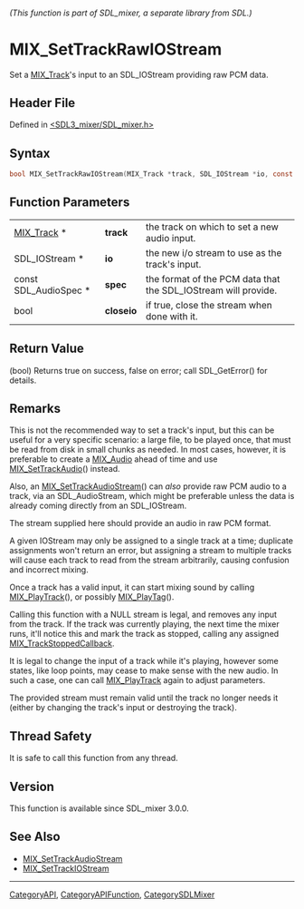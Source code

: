 ###### (This function is part of SDL_mixer, a separate library from SDL.)
# MIX_SetTrackRawIOStream

Set a [MIX_Track](MIX_Track)'s input to an SDL_IOStream providing raw PCM data.

## Header File

Defined in [<SDL3_mixer/SDL_mixer.h>](https://github.com/libsdl-org/SDL_mixer/blob/main/include/SDL3_mixer/SDL_mixer.h)

## Syntax

```c
bool MIX_SetTrackRawIOStream(MIX_Track *track, SDL_IOStream *io, const SDL_AudioSpec *spec, bool closeio);
```

## Function Parameters

|                          |             |                                                                |
| ------------------------ | ----------- | -------------------------------------------------------------- |
| [MIX_Track](MIX_Track) * | **track**   | the track on which to set a new audio input.                   |
| SDL_IOStream *           | **io**      | the new i/o stream to use as the track's input.                |
| const SDL_AudioSpec *    | **spec**    | the format of the PCM data that the SDL_IOStream will provide. |
| bool                     | **closeio** | if true, close the stream when done with it.                   |

## Return Value

(bool) Returns true on success, false on error; call SDL_GetError() for
details.

## Remarks

This is not the recommended way to set a track's input, but this can be
useful for a very specific scenario: a large file, to be played once, that
must be read from disk in small chunks as needed. In most cases, however,
it is preferable to create a [MIX_Audio](MIX_Audio) ahead of time and use
[MIX_SetTrackAudio](MIX_SetTrackAudio)() instead.

Also, an [MIX_SetTrackAudioStream](MIX_SetTrackAudioStream)() can _also_
provide raw PCM audio to a track, via an SDL_AudioStream, which might be
preferable unless the data is already coming directly from an SDL_IOStream.

The stream supplied here should provide an audio in raw PCM format.

A given IOStream may only be assigned to a single track at a time;
duplicate assignments won't return an error, but assigning a stream to
multiple tracks will cause each track to read from the stream arbitrarily,
causing confusion and incorrect mixing.

Once a track has a valid input, it can start mixing sound by calling
[MIX_PlayTrack](MIX_PlayTrack)(), or possibly [MIX_PlayTag](MIX_PlayTag)().

Calling this function with a NULL stream is legal, and removes any input
from the track. If the track was currently playing, the next time the mixer
runs, it'll notice this and mark the track as stopped, calling any assigned
[MIX_TrackStoppedCallback](MIX_TrackStoppedCallback).

It is legal to change the input of a track while it's playing, however some
states, like loop points, may cease to make sense with the new audio. In
such a case, one can call [MIX_PlayTrack](MIX_PlayTrack) again to adjust
parameters.

The provided stream must remain valid until the track no longer needs it
(either by changing the track's input or destroying the track).

## Thread Safety

It is safe to call this function from any thread.

## Version

This function is available since SDL_mixer 3.0.0.

## See Also

- [MIX_SetTrackAudioStream](MIX_SetTrackAudioStream)
- [MIX_SetTrackIOStream](MIX_SetTrackIOStream)

----
[CategoryAPI](CategoryAPI), [CategoryAPIFunction](CategoryAPIFunction), [CategorySDLMixer](CategorySDLMixer)

